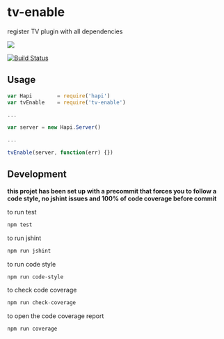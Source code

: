 # tv-enable

register TV plugin with all dependencies

<a href="https://nodei.co/npm/tv-enable/"><img src="https://nodei.co/npm/tv-enable.png?downloads=true"></a>

[![Build Status](https://travis-ci.org/joaquimserafim/tv-enable.png?branch=master)](https://travis-ci.org/joaquimserafim/tv-enable)



## Usage

```js
var Hapi        = require('hapi')
var tvEnable    = require('tv-enable')

...

var server = new Hapi.Server()

...

tvEnable(server, function(err) {})

```

## Development

**this projet has been set up with a precommit that forces you to follow a code style, no jshint issues and 100% of code coverage before commit**


to run test
``` js
npm test
```

to run jshint
``` js
npm run jshint
```

to run code style
``` js
npm run code-style
```

to check code coverage
``` js
npm run check-coverage
```

to open the code coverage report
``` js
npm run coverage
```
